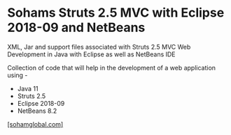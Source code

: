 # Sohams Struts 2.5 MVC with Eclipse 2018-09 and NetBeans
XML, Jar and support files associated with Struts 2.5 MVC Web Development in Java with Eclipse as well as NetBeans IDE

Collection of code that will help in the development of a web application using -

- Java 11
- Struts 2.5 
- Eclipse 2018-09
- NetBeans 8.2

<a href="http://www.sohamglobal.com">[sohamglobal.com]</a>
